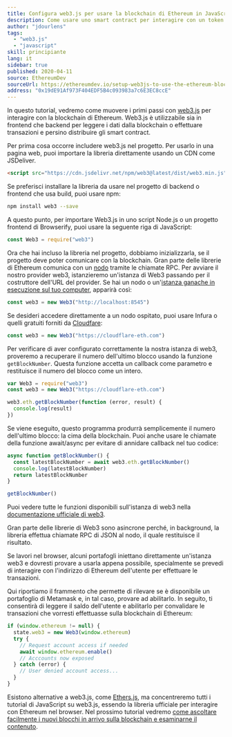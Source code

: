 ```yaml
---
title: Configura web3.js per usare la blockchain di Ethereum in JavaScript
description: Come usare uno smart contract per interagire con un token utilizzando il linguaggio Solidity
author: "jdourlens"
tags:
  - "web3.js"
  - "javascript"
skill: principiante
lang: it
sidebar: true
published: 2020-04-11
source: EthereumDev
sourceUrl: https://ethereumdev.io/setup-web3js-to-use-the-ethereum-blockchain-in-javascript/
address: "0x19dE91Af973F404EDF5B4c093983a7c6E3EC8ccE"
---
```


In questo tutorial, vedremo come muovere i primi passi con [web3.js](https://web3js.readthedocs.io/) per interagire con la blockchain di Ethereum. Web3.js è utilizzabile sia in frontend che backend per leggere i dati dalla blockchain o effettuare transazioni e persino distribuire gli smart contract.

Per prima cosa occorre includere web3.js nel progetto. Per usarlo in una pagina web, puoi importare la libreria direttamente usando un CDN come JSDeliver.

```html
<script src="https://cdn.jsdelivr.net/npm/web3@latest/dist/web3.min.js"></script>
```

Se preferisci installare la libreria da usare nel progetto di backend o frontend che usa build, puoi usare npm:

```bash
npm install web3 --save
```

A questo punto, per importare Web3.js in uno script Node.js o un progetto frontend di Browserify, puoi usare la seguente riga di JavaScript:

```js
const Web3 = require("web3")
```

Ora che hai incluso la libreria nel progetto, dobbiamo inizializzarla, se il progetto deve poter comunicare con la blockchain. Gran parte delle librerie di Ethereum comunica con un [nodo](/developers/docs/nodes-and-clients/) tramite le chiamate RPC. Per avviare il nostro provider web3, istanzieremo un'istanza di Web3 passando per il costruttore dell'URL del provider. Se hai un nodo o un'[istanza ganache in esecuzione sul tuo computer](https://ethereumdev.io/testing-your-smart-contract-with-existing-protocols-ganache-fork/), apparirà così:

```js
const web3 = new Web3("http://localhost:8545")
```

Se desideri accedere direttamente a un nodo ospitato, puoi usare Infura o quelli gratuiti forniti da [Cloudfare](https://cloudflare-eth.com/):

```js
const web3 = new Web3("https://cloudflare-eth.com")
```

Per verificare di aver configurato correttamente la nostra istanza di web3, proveremo a recuperare il numero dell'ultimo blocco usando la funzione `getBlockNumber`. Questa funzione accetta un callback come parametro e restituisce il numero del blocco come un intero.

```js
var Web3 = require("web3")
const web3 = new Web3("https://cloudflare-eth.com")

web3.eth.getBlockNumber(function (error, result) {
  console.log(result)
})
```

Se viene eseguito, questo programma produrrà semplicemente il numero dell'ultimo blocco: la cima della blockchain. Puoi anche usare le chiamate della funzione await/async per evitare di annidare callback nel tuo codice:

```js
async function getBlockNumber() {
  const latestBlockNumber = await web3.eth.getBlockNumber()
  console.log(latestBlockNumber)
  return latestBlockNumber
}

getBlockNumber()
```

Puoi vedere tutte le funzioni disponibili sull'istanza di web3 nella [documentazione ufficiale di web3](https://web3js.readthedocs.io/en/v1.2.6/web3-eth.html#).

Gran parte delle librerie di Web3 sono asincrone perché, in background, la libreria effettua chiamate RPC di JSON al nodo, il quale restituisce il risultato.

<Divider />

Se lavori nel browser, alcuni portafogli iniettano direttamente un'istanza web3 e dovresti provare a usarla appena possibile, specialmente se prevedi di interagire con l'indirizzo di Ethereum dell'utente per effettuare le transazioni.

Qui riportiamo il frammento che permette di rilevare se è disponibile un portafoglio di Metamask e, in tal caso, provare ad abilitarlo. In seguito, ti consentirà di leggere il saldo dell'utente e abilitarlo per convalidare le transazioni che vorresti effettuasse sulla blockchain di Ethereum:

```js
if (window.ethereum != null) {
  state.web3 = new Web3(window.ethereum)
  try {
    // Request account access if needed
    await window.ethereum.enable()
    // Acccounts now exposed
  } catch (error) {
    // User denied account access...
  }
}
```

Esistono alternative a web3.js, come [Ethers.js](https://docs.ethers.io/ethers.js/html/), ma concentreremo tutti i tutorial di JavaScript su web3.js, essendo la libreria ufficiale per interagire con Ethereum nel browser. Nel prossimo tutorial vedremo [come ascoltare facilmente i nuovi blocchi in arrivo sulla blockchain e esaminarne il contenuto](https://ethereumdev.io/listening-to-new-transactions-happening-on-the-blockchain/).
